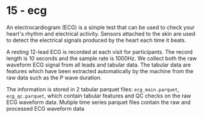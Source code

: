 # 15 - ecg
An electrocardiogram (ECG) is a simple test that can be used to check your heart's rhythm and electrical activity. Sensors attached to the skin are used to detect the electrical signals produced by the heart each time it beats.

A resting 12-lead ECG is recorded at each visit for participants. The record length is 10 seconds and the sample rate is 1000Hz. We collect both the raw waveform ECG signal from all leads and tabular data. The tabular data are features which have been extracted automatically by the machine from the raw data such as the P wave duration.

The information is stored in 2 tabular parquet files: `ecg_main.parquet`, `ecg_qc.parquet`, which contain tabular features and QC checks on the raw ECG waveform data. Mutiple time series parquet files contain the raw and processed ECG waveform data